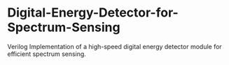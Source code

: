 # Digital-Energy-Detector-for-Spectrum-Sensing
Verilog Implementation of a high-speed digital energy detector module for efficient spectrum sensing.
